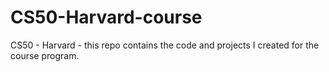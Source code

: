 # CS50-Harvard-course
CS50 - Harvard - this repo contains the code and projects I created for the course program.
